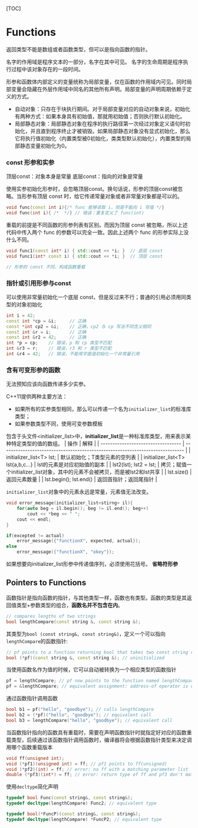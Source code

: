 [TOC]
# Functions

返回类型不能是数组或者函数类型，但可以是指向函数的指针。

名字的作用域是程序文本的一部分，名字在其中可见。
名字的生命周期是程序执行过程中该对象存在的一段时间。


形参和函数体内部定义的变量统称为局部变量，仅在函数的作用域内可见。同时局部变量会隐藏在外层作用域中同名的其他所有声明。局部变量的声明周期依赖于定义的方式。

* 自动对象：只存在于块执行期间。对于局部变量对应的自动对象来说，初始化有两种方式：如果本身具有初始值，那就用初始值；否则执行默认初始化。
* 局部静态对象：局部静态对象在程序的执行路径第一次经过对象定义语句时初始化，并且直到程序终止才被销毁。如果局部静态对象没有显式初始化，那么它将执行值初始化（内置类型被0初始化，类类型默认初始化），内置类型的局部静态变量初始化为0。

### const 形参和实参
顶层const：对象本身是常量
底层const：指向的对象是常量

使用实参初始化形参时，会忽略顶层const。换句话说，形参的顶层const被忽略。当形参有顶层 const 时，给它传递常量对象或者非常量对象都是可以的。
```c++
void func(const int i){/* func 能够读取 i，但是不能向 i 写值 */}
void func(int i){ /*  */} // 错误：重复定义了 func(int)
```

重载的前提是不同函数的形参列表有区别。而因为顶层 const 被忽略，所以上述代码中传入两个 func 的参数可以完全一致。因此上述两个 func 的形参实际上没什么不同。

```c++
void func1(const int* i) { std::cout << *i; }  // 底层 const
void func1(int* const i) { std::cout << *i; }  // 顶层 const

// 形参的 const 不同，构成函数重载
```
### 指针或引用形参与const
可以使用非常量初始化一个底层 const，但是反过来不行；普通的引用必须用同类型的对象初始化
```c++
int i = 42;
const int *cp = &i;     // 正确
const *int cp2 = &i;    // 正确，cp2 与 cp 写法不同含义相同
const int &r = i;       // 正确
const int &r2 = 42;     // 正确
int *p = cp;    // 错误，p 和 cp 类型不匹配
int &r3 = r;    // 错误，r3 和 r 类型不匹配
int &r4 = 42;   // 错误，不能用字面值初始化一个非常量引用
```

### 含有可变形参的函数
无法预知应该向函数传递多少实参。

C++11提供两种主要方法：
* 如果所有的实参类型相同，那么可以传递一个名为`initializer_list`的标准库类型；
* 如果参数类型不同，使用可变参数模板

包含于头文件<initializer_list>中，**initializer_list**是一种标准库类型，用来表示某种特定类型的值的数组。
| 操作                               | 解释                                                                          |
| ---------------------------------- | ----------------------------------------------------------------------------- |
| initializer_list\<T> lst;          | 默认初始化；T类型元素的空列表                                                 |
| initializer_list\<T> lst{a,b,c...} | lst的元素是对应初始值的副本                                                   |
| lst2(lst); lst2 = lst;             | 拷贝；赋值一个initializer_list对象，其中的元素不会被拷贝，而是被lst2和lst共享 |
| lst.size()                         | 返回元素数量                                                                  |
| lst.begin(); lst.end()             | 返回首指针；返回尾指针                                                        |

`initializer_list`对象中的元素永远是常量，元素值无法改变。
```c++
void error_message(initializer_list<stirng> il){
    for(auto beg = il.begin(); beg != il.end(); beg++)
        cout << *beg << " ";
    cout << endl;
}

if(excepted != actual)
    error_message({"functionX", expected, actual});
else
    error_message({"functionX", "okey"});
```

如果想要向initializer_list形参中传递值序列，必须使用花括号。
**省略符形参**


## Pointers to Functions
函数指针是指向函数的指针，与其他类型一样，函数也有类型。函数的类型是其返回值类型+参数类型的组合，**函数名并不包含在内**。
```c++
// compares lengths of two strings
bool lengthCompare(const string &, const string &);
```
其类型为`bool (const string&, const string&)`，定义一个可以指向`lengthCompare`的函数指针:
```c++
// pf points to a function returning bool that takes two const string references
bool (*pf)(const string &, const string &); // uninitialized
```
当使用函数名作为值的时候，它可以自动被转换为一个相应类型的函数指针
```c++
pf = lengthCompare; // pf now points to the function named lengthCompare
pf = &lengthCompare; // equivalent assignment: address-of operator is optional
```
通过函数指针调用函数
```c++
bool b1 = pf("hello", "goodbye"); // calls lengthCompare
bool b2 = (*pf)("hello", "goodbye"); // equivalent call
bool b3 = lengthCompare("hello", "goodbye"); // equivalent call
```
当函数指针指向的函数具有重载时，需要在声明函数指针时就指定好对应的函数重载类型，后续通过该函数指针调用函数时，编译器将会根据函数指针类型来决定调用哪个函数重载版本
```c++
void ff(unsigned int);
void (*pf1)(unsigned int) = ff; // pf1 points to ff(unsigned)
void (*pf2)(int) = ff; // error: no ff with a matching parameter list
double (*pf3)(int*) = ff; // error: return type of ff and pf3 don't match
```
使用`decltype`简化声明
```c++
typedef bool Func(const string&, const string&);
typedef decltype(lengthCompare) Func2; // equivalent type

typedef bool(*FuncP)(const string&, const string&);
typedef decltype(lengthCompare) *FuncP2; // equivalent type
```
